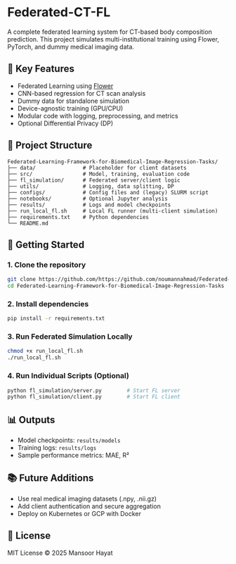 
# Federated-CT-FL

A complete federated learning system for CT-based body composition prediction. This project simulates multi-institutional training using Flower, PyTorch, and dummy medical imaging data.

## 🌟 Key Features
- Federated Learning using [Flower](https://flower.dev/)
- CNN-based regression for CT scan analysis
- Dummy data for standalone simulation
- Device-agnostic training (GPU/CPU)
- Modular code with logging, preprocessing, and metrics
- Optional Differential Privacy (DP)

## 📁 Project Structure

```
Federated-Learning-Framework-for-Biomedical-Image-Regression-Tasks/
├── data/               # Placeholder for client datasets
├── src/                # Model, training, evaluation code
├── fl_simulation/      # Federated server/client logic
├── utils/              # Logging, data splitting, DP
├── configs/            # Config files and (legacy) SLURM script
├── notebooks/          # Optional Jupyter analysis
├── results/            # Logs and model checkpoints
├── run_local_fl.sh     # Local FL runner (multi-client simulation)
├── requirements.txt    # Python dependencies
└── README.md          
```

## 🚀 Getting Started

### 1. Clone the repository
```bash
git clone https://github.com/https://github.com/noumannahmad/Federated-Learning-Framework-for-Biomedical-Image-Regression-Tasks.git
cd Federated-Learning-Framework-for-Biomedical-Image-Regression-Tasks
```

### 2. Install dependencies
```bash
pip install -r requirements.txt
```

### 3. Run Federated Simulation Locally
```bash
chmod +x run_local_fl.sh
./run_local_fl.sh
```

### 4. Run Individual Scripts (Optional)
```bash
python fl_simulation/server.py        # Start FL server
python fl_simulation/client.py        # Start FL client
```

## 📊 Outputs
- Model checkpoints: `results/models`
- Training logs: `results/logs`
- Sample performance metrics: MAE, R²

## 📚 Future Additions
- Use real medical imaging datasets (.npy, .nii.gz)
- Add client authentication and secure aggregation
- Deploy on Kubernetes or GCP with Docker

## 📄 License
MIT License © 2025 Mansoor Hayat
